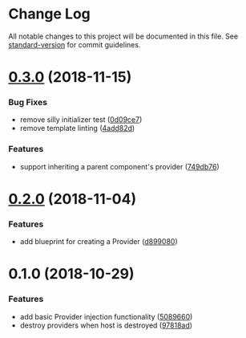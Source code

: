 # Change Log

All notable changes to this project will be documented in this file. See [standard-version](https://github.com/conventional-changelog/standard-version) for commit guidelines.

<a name="0.3.0"></a>
# [0.3.0](https://github.com/alexlafroscia/ember-provider/compare/v0.2.0...v0.3.0) (2018-11-15)


### Bug Fixes

* remove silly initializer test ([0d09ce7](https://github.com/alexlafroscia/ember-provider/commit/0d09ce7))
* remove template linting ([4add82d](https://github.com/alexlafroscia/ember-provider/commit/4add82d))


### Features

* support inheriting a parent component's provider ([749db76](https://github.com/alexlafroscia/ember-provider/commit/749db76))



<a name="0.2.0"></a>
# [0.2.0](https://github.com/alexlafroscia/ember-provider/compare/v0.1.0...v0.2.0) (2018-11-04)


### Features

* add blueprint for creating a Provider ([d899080](https://github.com/alexlafroscia/ember-provider/commit/d899080))



<a name="0.1.0"></a>
# 0.1.0 (2018-10-29)


### Features

* add basic Provider injection functionality ([5089660](https://github.com/alexlafroscia/ember-provider/commit/5089660))
* destroy providers when host is destroyed ([97818ad](https://github.com/alexlafroscia/ember-provider/commit/97818ad))
